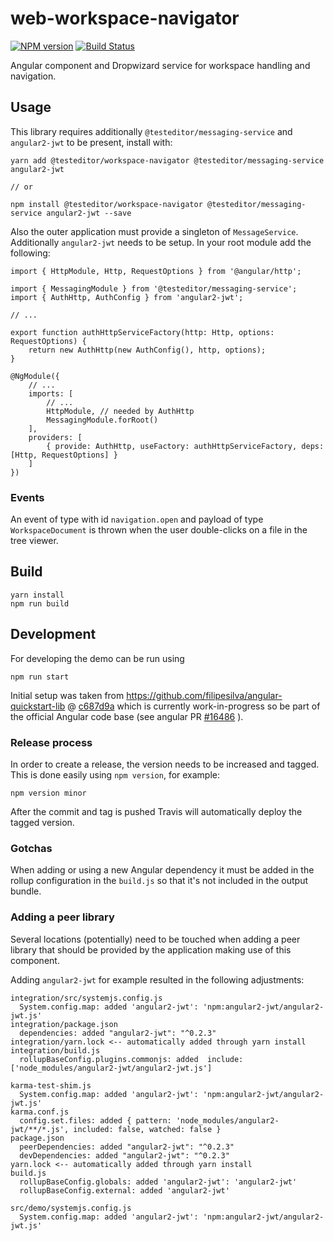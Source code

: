 # web-workspace-navigator

[![NPM version][npm-image]][npm-url]
[![Build Status][travis-image]][travis-url]

[npm-image]: https://badge.fury.io/js/%40testeditor%2Fworkspace-navigator.svg
[npm-url]: https://www.npmjs.com/package/@testeditor/workspace-navigator
[travis-image]: https://travis-ci.org/test-editor/web-workspace-navigator.svg?branch=master
[travis-url]: https://travis-ci.org/test-editor/web-workspace-navigator

Angular component and Dropwizard service for workspace handling and navigation.

## Usage

This library requires additionally `@testeditor/messaging-service` and `angular2-jwt` to be present, install with:

    yarn add @testeditor/workspace-navigator @testeditor/messaging-service angular2-jwt

    // or
    
    npm install @testeditor/workspace-navigator @testeditor/messaging-service angular2-jwt --save

Also the outer application must provide a singleton of `MessageService`. Additionally `angular2-jwt` needs to be setup.
In your root module add the following:

    import { HttpModule, Http, RequestOptions } from '@angular/http';
    
    import { MessagingModule } from '@testeditor/messaging-service';
    import { AuthHttp, AuthConfig } from 'angular2-jwt';

    // ...

    export function authHttpServiceFactory(http: Http, options: RequestOptions) {
        return new AuthHttp(new AuthConfig(), http, options);
    }

    @NgModule({
        // ...
        imports: [
            // ...
            HttpModule, // needed by AuthHttp
            MessagingModule.forRoot()
        ],
        providers: [
            { provide: AuthHttp, useFactory: authHttpServiceFactory, deps: [Http, RequestOptions] }
        ]
    })

### Events

An event of type with id `navigation.open` and payload of type `WorkspaceDocument` is thrown when the user double-clicks on a file in the tree viewer.

## Build

    yarn install
    npm run build

## Development

For developing the demo can be run using

    npm run start

Initial setup was taken from https://github.com/filipesilva/angular-quickstart-lib @ [c687d9a](https://github.com/filipesilva/angular-quickstart-lib/commit/c687d9a3c00c8db5c290f0dfb243172f8dbfdf40) which is currently work-in-progress
so be part of the official Angular code base (see angular PR [#16486](https://github.com/angular/angular/pull/16486) ).

### Release process

In order to create a release, the version needs to be increased and tagged. This is done easily using `npm version`, for example:

```
npm version minor
```

After the commit and tag is pushed Travis will automatically deploy the tagged version.

### Gotchas

When adding or using a new Angular dependency it must be added in the rollup configuration in the `build.js` so that it's not included in the output bundle.

### Adding a peer library 

Several locations (potentially) need to be touched when adding a peer library that should be provided by the application making use of this component.

Adding `angular2-jwt` for example resulted in the following adjustments:
```
integration/src/systemjs.config.js
  System.config.map: added 'angular2-jwt': 'npm:angular2-jwt/angular2-jwt.js'
integration/package.json
  dependencies: added "angular2-jwt": "^0.2.3"
integration/yarn.lock <-- automatically added through yarn install
integration/build.js
  rollupBaseConfig.plugins.commonjs: added  include: ['node_modules/angular2-jwt/angular2-jwt.js']
  
karma-test-shim.js
  System.config.map: added 'angular2-jwt': 'npm:angular2-jwt/angular2-jwt.js'
karma.conf.js 
  config.set.files: added { pattern: 'node_modules/angular2-jwt/**/*.js', included: false, watched: false }
package.json
  peerDependencies: added "angular2-jwt": "^0.2.3"
  devDependencies: added "angular2-jwt": "^0.2.3"
yarn.lock <-- automatically added through yarn install
build.js
  rollupBaseConfig.globals: added 'angular2-jwt': 'angular2-jwt'
  rollupBaseConfig.external: added 'angular2-jwt'
  
src/demo/systemjs.config.js
  System.config.map: added 'angular2-jwt': 'npm:angular2-jwt/angular2-jwt.js'
```
